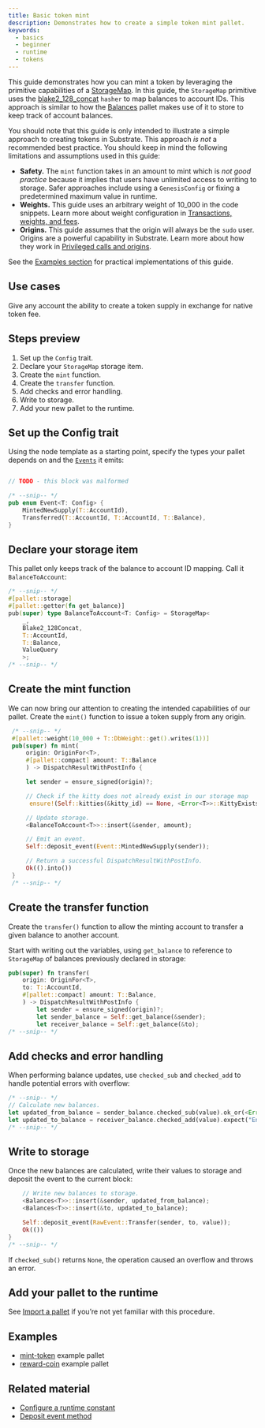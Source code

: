 ```yaml
---
title: Basic token mint
description: Demonstrates how to create a simple token mint pallet.
keywords:
  - basics
  - beginner
  - runtime
  - tokens
---
```


This guide demonstrates how you can mint a token by leveraging the primitive capabilities of a [StorageMap](https://paritytech.github.io/substrate/master/frame_support/storage/trait.StorageMap.html).
In this guide, the `StorageMap` primitive uses the [blake2_128_concat](/main-docs/build/runtime-storage#hashing-algorithms) `hasher` to map balances to account IDs.
This approach is similar to how the [Balances](https://paritytech.github.io/substrate/master/pallet_balances/index.html) pallet makes use of it to store to keep track of account balances.

You should note that this guide is only intended to illustrate a simple approach to creating tokens in Substrate.
This approach _is not_ a recommended best practice.
You should keep in mind the following limitations and assumptions used in this guide:

- **Safety.** The `mint` function takes in an amount to mint which is *not good practice* because it implies that users have unlimited access to writing to storage.
  Safer approaches include using a `GenesisConfig` or fixing a predetermined maximum value in runtime.
- **Weights.** This guide uses an arbitrary weight of 10_000 in the code snippets.
  Learn more about weight configuration in [Transactions, weights, and fees](/main-docs/build/tx-weights-fees).
- **Origins.** This guide assumes that the origin will always be the `sudo` user.
  Origins are a powerful capability in Substrate.
  Learn more about how they work in [Privileged calls and origins](/main-docs/build/origins/).

See the [Examples section](#examples) for practical implementations of this guide.

## Use cases

Give any account the ability to create a token supply in exchange for native token fee.

## Steps preview

1. Set up the `Config` trait.
1. Declare your `StorageMap` storage item.
1. Create the `mint` function.
1. Create the `transfer` function.
1. Add checks and error handling.
1. Write to storage.
1. Add your new pallet to the runtime.

## Set up the Config trait

Using the node template as a starting point, specify the types your pallet depends on and the [`Events`](/main-docs/build/events-errors/) it emits:

```rust

// TODO - this block was malformed 

/* --snip-- */
pub enum Event<T: Config> {
	MintedNewSupply(T::AccountId),
	Transferred(T::AccountId, T::AccountId, T::Balance),
}
```

## Declare your storage item

This pallet only keeps track of the balance to account ID mapping. 
Call it `BalanceToAccount`:

```rust
/* --snip-- */
#[pallet::storage]
#[pallet::getter(fn get_balance)]
pub(super) type BalanceToAccount<T: Config> = StorageMap<
	_,
	Blake2_128Concat,
	T::AccountId,
	T::Balance,
	ValueQuery
	>;
/* --snip-- */
```

## Create the mint function

We can now bring our attention to creating the intended capabilities of our pallet.
Create the `mint()` function to issue a token supply from any origin.

   ```rust
   	/* --snip-- */
   	#[pallet::weight(10_000 + T::DbWeight::get().writes(1))]
   	pub(super) fn mint(
   		origin: OriginFor<T>,
   		#[pallet::compact] amount: T::Balance
   		) -> DispatchResultWithPostInfo {

   		let sender = ensure_signed(origin)?;

   		// Check if the kitty does not already exist in our storage map
   		 ensure!(Self::kitties(&kitty_id) == None, <Error<T>>::KittyExists);

   		// Update storage.
   		<BalanceToAccount<T>>::insert(&sender, amount);

   		// Emit an event.
   		Self::deposit_event(Event::MintedNewSupply(sender));

   		// Return a successful DispatchResultWithPostInfo.
   		Ok(().into())
   	}
   	/* --snip-- */
   ```

## Create the transfer function

Create the `transfer()` function to allow the minting account to transfer a given balance to another account.

Start with writing out the variables, using `get_balance` to reference to `StorageMap` of balances previously declared in storage:

```rust
pub(super) fn transfer(
	origin: OriginFor<T>,
	to: T::AccountId,
	#[pallet::compact] amount: T::Balance,
	) -> DispatchResultWithPostInfo {
		let sender = ensure_signed(origin)?;
		let sender_balance = Self::get_balance(&sender);
		let receiver_balance = Self::get_balance(&to);
/* --snip-- */
```

## Add checks and error handling

When performing balance updates, use `checked_sub` and `checked_add` to handle potential errors with overflow:

```rust
/* --snip-- */
// Calculate new balances.
let updated_from_balance = sender_balance.checked_sub(value).ok_or(<Error<T>>::InsufficientFunds)?;
let updated_to_balance = receiver_balance.checked_add(value).expect("Entire supply fits in u64, qed");
/* --snip-- */
```

## Write to storage

Once the new balances are calculated, write their values to storage and deposit the event to the current block:

```rust
	// Write new balances to storage.
	<Balances<T>>::insert(&sender, updated_from_balance);
	<Balances<T>>::insert(&to, updated_to_balance);

	Self::deposit_event(RawEvent::Transfer(sender, to, value));
	Ok(())
}
/* --snip-- */
```

If `checked_sub()` returns `None`, the operation caused an overflow and throws an error.

## Add your pallet to the runtime

See [Import a pallet](/reference/how-to-guides/basics/pallet-integration) if you’re not yet familiar with this procedure.
  
## Examples

- [mint-token](https://github.com/substrate-developer-hub/substrate-how-to-guides/blob/main/example-code/template-node/pallets/mint-token/src/lib.rs) example pallet
- [reward-coin](https://github.com/substrate-developer-hub/substrate-how-to-guides/blob/main/example-code/template-node/pallets/reward-coin/src/lib.rs) example pallet

## Related material

- [Configure a runtime constant](/reference/how-to-guides/basics/runtime-constants/)
- [Deposit event method](https://paritytech.github.io/substrate/master/frame_system/pallet/struct.Pallet.html#method.deposit_event)
